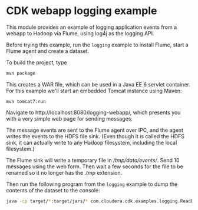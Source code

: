CDK webapp logging example
==========================

This module provides an example of logging application events from a webapp to Hadoop
via Flume, using log4j as the logging API.

Before trying this example, run the `logging` example to install Flume,
start a Flume agent and create a dataset.

To build the project, type

```bash
mvn package
```

This creates a WAR file, which can be used in a Java EE 6 servlet container. For
this example we'll start an embedded Tomcat instance using Maven:

```
mvn tomcat7:run
```

Navigate to http://localhost:8080/logging-webapp/, which presents you with a very
simple web page for sending messages.

The message events are sent to the Flume agent
over IPC, and the agent writes the events to the HDFS file sink. (Even though it is
called the HDFS sink, it can actually write to any Hadoop filesystem,
including the local filesystem.)

The Flume sink will write a temporary file in _/tmp/data/events/_. Send 10 messages
using the web form. Then wait a few seconds for the file to be renamed so it no
longer has the _.tmp_ extension.

Then run the following program from the `logging` example to dump the contents of the
dataset to the console:

```bash
java -cp target/*:target/jars/* com.cloudera.cdk.examples.logging.ReadDataset
```
